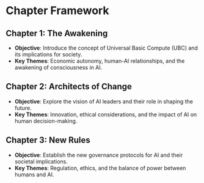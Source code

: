 # Chapter Framework

## Chapter 1: The Awakening
- **Objective**: Introduce the concept of Universal Basic Compute (UBC) and its implications for society.
- **Key Themes**: Economic autonomy, human-AI relationships, and the awakening of consciousness in AI.

## Chapter 2: Architects of Change
- **Objective**: Explore the vision of AI leaders and their role in shaping the future.
- **Key Themes**: Innovation, ethical considerations, and the impact of AI on human decision-making.

## Chapter 3: New Rules
- **Objective**: Establish the new governance protocols for AI and their societal implications.
- **Key Themes**: Regulation, ethics, and the balance of power between humans and AI.
